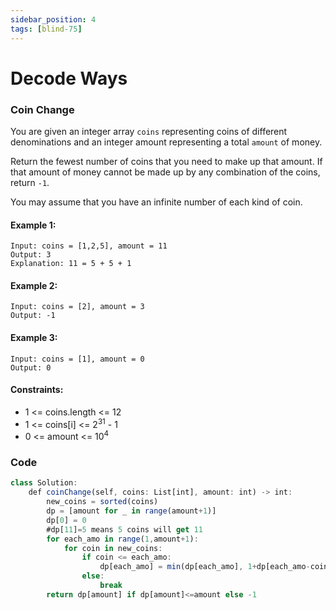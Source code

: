 ```yaml
---
sidebar_position: 4
tags: [blind-75]
---
```


# Decode Ways

### Coin Change

You are given an integer array `coins` representing coins of different denominations and an integer amount representing a total `amount` of money.

Return the fewest number of coins that you need to make up that amount. If that amount of money cannot be made up by any combination of the coins, return `-1`.

You may assume that you have an infinite number of each kind of coin.

#### Example 1:

```
Input: coins = [1,2,5], amount = 11
Output: 3
Explanation: 11 = 5 + 5 + 1
```
#### Example 2:

```
Input: coins = [2], amount = 3
Output: -1
```
#### Example 3:

```
Input: coins = [1], amount = 0
Output: 0
```

#### Constraints:

* 1 <= coins.length <= 12
* 1 <= coins[i] <= 2<sup>31</sup> - 1
* 0 <= amount <= 10<sup>4</sup> 

### Code

```jsx title="Python Code"
class Solution:
    def coinChange(self, coins: List[int], amount: int) -> int:
        new_coins = sorted(coins)
        dp = [amount for _ in range(amount+1)]
        dp[0] = 0
        #dp[11]=5 means 5 coins will get 11 
        for each_amo in range(1,amount+1):
            for coin in new_coins:
                if coin <= each_amo:
                    dp[each_amo] = min(dp[each_amo], 1+dp[each_amo-coin])
                else:
                    break
        return dp[amount] if dp[amount]<=amount else -1
```